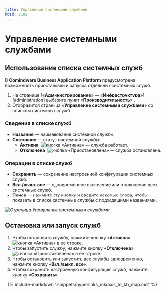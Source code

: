 ```yaml
---
title: Управление системными службами
kbId: 2182
---
```


# Управление системными службами

## Использование списка системных служб

В **Comindware Business Application Platform** предусмотрена возможность приостановки и запуска отдельных системных служб.

1. На странице [«**Администрирование**» — «**Инфраструктура**»][administration] выберите пункт «**Производительность**» *‌*.
2. Отобразится страница «**Управление системными службами**» со списком системных служб.

### Сведения в списке служб

- **Название** — наименование системной службы.
- **Состояние** — статус системной службы:
    - **Активна**  ![кнопка «Активна»](https://kb.comindware.ru/assets/system_service_management_active.png) — служба работает.
    - **Отключена**  ![кнопка «Приостановлена»](https://kb.comindware.ru/assets/system_service_management_disabled.png) — служба остановлена.

### Операции в списке служб

- **Сохранить** — сохранение настроенной конфигурации системных служб.
- **Вкл./выкл. все** — одновременное включение или отключение всех системных служб.
- **Поиск** — нажмите эту кнопку и введите искомые слова, чтобы показать в списке системные службы с подходящими названиями.

_![Страница Управление системными службами](https://kb.comindware.ru/assets/system_service_management_page.png)_

## Остановка или запуск служб

1. Чтобы остановить службу, нажмите кнопку «**Активна**» ![кнопка «Активна»](https://kb.comindware.ru/assets/system_service_management_active.png) в ее строке.
2. Чтобы запустить службу, нажмите кнопку «**Отключена**» ![кнопка «Приостановлена»](https://kb.comindware.ru/assets/system_service_management_disabled.png) в ее строке.
3. Чтобы остановить или запустить все службы одновременно, нажмите кнопку «**Вкл./выкл. все**».
4. Чтобы сохранить настроенную конфигурацию служб, нажмите кнопку «**Сохранить**».



 
{% include-markdown ".snippets/hyperlinks_mkdocs_to_kb_map.md" %}

